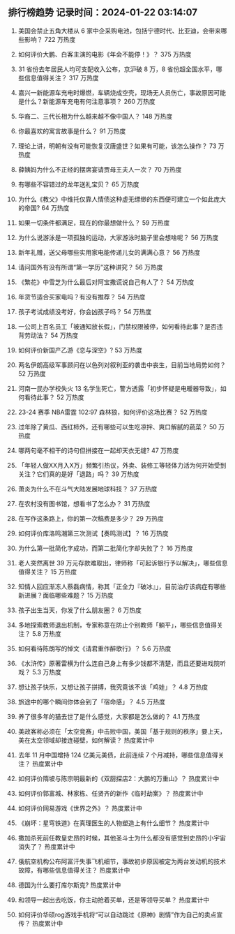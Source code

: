 
## 排行榜趋势 记录时间：2024-01-22 03:14:07
  
  1. 美国会禁止五角大楼从 6 家中企采购电池，包括宁德时代、比亚迪，会带来哪些影响？ 722 万热度
    
  2. 如何评价大鹏、白客主演的电影《年会不能停！》？ 375 万热度
    
  3. 31 省份去年居民人均可支配收入公布，京沪破 8 万，8 省份超全国水平，哪些信息值得关注？ 317 万热度
    
  4. 嘉兴一新能源车充电时爆燃，车辆烧成空壳，现场无人员伤亡，事故原因可能是什么？新能源车充电有何注意事项？ 260 万热度
    
  5. 华裔二、三代长相为什么越来越不像中国人？ 148 万热度
    
  6. 你最喜欢的寓言故事是什么？ 91 万热度
    
  7. 理论上讲，明朝有没有可能恢复汉唐盛世？如果有可能，该怎么操作？ 73 万热度
    
  8. 薛姨妈为什么不正经的摆席宴请贾母王夫人一次？ 70 万热度
    
  9. 有哪些不容错过的龙年送礼宝贝？ 65 万热度
    
  10. 为什么《教父》中维托仅靠人情债这种虚无缥缈的东西便可建立一个如此庞大的帝国? 64 万热度
    
  11. 如果一切条件都满足，现在的你最想做什么？ 59 万热度
    
  12. 为什么说游泳是一项孤独的运动，大家游泳时脑子里会想啥呢？ 56 万热度
    
  13. 新年礼赠，送父母哪些实用家电能传递儿女的满满心意？ 56 万热度
    
  14. 请问国外有没有所谓“第一学历”这种讲究？ 56 万热度
    
  15. 《繁花》中雪芝为什么最后对阿宝撒谎说自己有人了？ 54 万热度
    
  16. 年货节适合买家电吗？有没有推荐？ 54 万热度
    
  17. 孩子考试成绩没考好，你会凶孩子吗？ 54 万热度
    
  18. 一公司上百名员工「被通知放长假」，门禁权限被停，如何看待此事？是否违背劳动法？ 54 万热度
    
  19. 如何评价新国产乙游《恋与深空》? 53 万热度
    
  20. 两名伊朗高级军事顾问在以色列对叙利亚的袭击中丧生，目前当地局势如何？ 52 万热度
    
  21. 河南一民办学校失火 13 名学生死亡，警方透露「初步怀疑是电暖器导致」，如何看待此事？ 52 万热度
    
  22. 23-24 赛季 NBA雷霆 102:97 森林狼，如何评价这场比赛？ 52 万热度
    
  23. 过年除了黄瓜、西红柿外，还有哪些可以生吃凉拌、爽口解腻的蔬菜？ 50 万热度
    
  24. 哪两句毫不相干的诗句但拼接在一起却天衣无缝? 47 万热度
    
  25. 「年轻人做XX月入X万」频繁引热议，外卖、装修工等轻体力活为何开始受到关注？它们真的是好「退路」吗？ 39 万热度
    
  26. 萧炎为什么不在斗气大陆发展地球科技？ 37 万热度
    
  27. 在农村没有图书馆，想看书了怎么办？ 31 万热度
    
  28. 在写作这条路上，你的第一次稿费是多少？ 29 万热度
    
  29. 如何评价库洛鸣潮第三次测试【奏鸣测试】？ 16 万热度
    
  30. 为什么第一批简化字成功，而第二批简化字却失败了？ 16 万热度
    
  31. 老人突然离世 39 万元存款难取出，律师称「可起诉银行予以解决」，哪些信息值得关注？ 15 万热度
    
  32. 知情人回应渐冻人蔡磊病情，称其「正全力『破冰』」，目前治疗该病症有哪些新进展？面临哪些难题？ 15 万热度
    
  33. 孩子出生当天，你发了什么朋友圈？ 6 万热度
    
  34. 多地探索教师退出机制，专家称意在防止个别教师「躺平」，哪些信息值得关注？ 5.8 万热度
    
  35. 如何看待陈朗写的悼文《请君重作醉歌行》？ 5.6 万热度
    
  36. 《水浒传》原著雷横为什么连自己身上有多少钱都不清楚，而且还要进戏院听戏？ 5.3 万热度
    
  37. 想让孩子快乐，又想让孩子拼搏，我究竟该不该「鸡娃」？ 4.8 万热度
    
  38. 旅途中的哪个瞬间你体会到了「宿命感」？ 4.5 万热度
    
  39. 养了很多年的猫去世了是什么感觉，大家都是怎么做的？ 4.1 万热度
    
  40. 美政客称必须在「太空竞赛」中击败中国，美国「基于规则的秩序」要上天，美在太空领域却接连碰壁，如何解读？ 热度累计中
    
  41. 去年 11 月中国增持 124 亿美元美债，此前连续 7 个月减持，哪些信息值得关注？ 热度累计中
    
  42. 如何评价隋坡与陈宗明最新的《双厨探店2：大鹏的万重山》？ 热度累计中
    
  43. 如何评价郭富城、林家栋、任贤齐的新作《临时劫案》？ 热度累计中
    
  44. 如何评价网易游戏《世界之外》？ 热度累计中
    
  45. 《崩坏：星穹铁道》在真理医生的人物塑造上有什么细节？ 热度累计中
    
  46. 撒加杀死前任教皇史昂的时候，其他圣斗士为什么都没有感觉到史昂的小宇宙消失了？ 热度累计中
    
  47. 俄航空机构公布阿富汗失事飞机细节，事故初步原因被定为两台发动机的技术故障，有哪些信息值得关注？ 热度累计中
    
  48. 德国为什么要打库尔斯克? 热度累计中
    
  49. 和领导一起出去吃饭，你主动抢着买单，还是等领导买单？ 热度累计中
    
  50. 如何评价华硕rog游戏手机将“可以自动跳过《原神》剧情”作为自己的卖点宣传？ 热度累计中
    